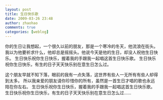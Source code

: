 ```yaml
---
layout: post
title: 生日快乐歌
date: 2009-03-26 23:48
author: zhaohao
comments: true
categories: [weblog]
---
```

你的生日让我想起，一个很久以前的朋友，那是一个寒冷的冬天，他流浪在街头。
我以为他要祈求什么，他却总是摇摇头。他说今天是他的生日，却没人祝他生日快乐。
生日快乐祝你生日快乐，握着我的手跟我一起唱这首生日快乐歌。
生日快乐祝你生日快乐，有生的日子天天快乐别在意生日怎么过。

这个朋友早就不知下落，眼前的我有一点失落，这世界有些人一无所有有些人却得到太多。
所以我亲爱的朋友请你珍惜你的所有，虽然是一首生日才唱的歌也永远陪在你左右。
生日快乐祝你生日快乐，握着我的手跟我一起唱这首生日快乐歌。
生日快乐祝你生日快乐，有生的日子天天快乐别在意生日怎么过……
